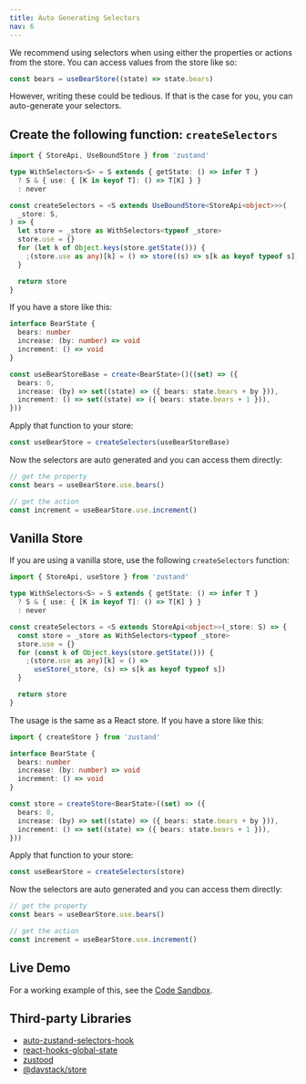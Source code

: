 ```yaml
---
title: Auto Generating Selectors
nav: 6
---
```


We recommend using selectors when using either the properties or actions from the store. You can access values from the store like so:

```typescript
const bears = useBearStore((state) => state.bears)
```

However, writing these could be tedious. If that is the case for you, you can auto-generate your selectors.

## Create the following function: `createSelectors`

```typescript
import { StoreApi, UseBoundStore } from 'zustand'

type WithSelectors<S> = S extends { getState: () => infer T }
  ? S & { use: { [K in keyof T]: () => T[K] } }
  : never

const createSelectors = <S extends UseBoundStore<StoreApi<object>>>(
  _store: S,
) => {
  let store = _store as WithSelectors<typeof _store>
  store.use = {}
  for (let k of Object.keys(store.getState())) {
    ;(store.use as any)[k] = () => store((s) => s[k as keyof typeof s])
  }

  return store
}
```

If you have a store like this:

```typescript
interface BearState {
  bears: number
  increase: (by: number) => void
  increment: () => void
}

const useBearStoreBase = create<BearState>()((set) => ({
  bears: 0,
  increase: (by) => set((state) => ({ bears: state.bears + by })),
  increment: () => set((state) => ({ bears: state.bears + 1 })),
}))
```

Apply that function to your store:

```typescript
const useBearStore = createSelectors(useBearStoreBase)
```

Now the selectors are auto generated and you can access them directly:

```typescript
// get the property
const bears = useBearStore.use.bears()

// get the action
const increment = useBearStore.use.increment()
```

## Vanilla Store

If you are using a vanilla store, use the following `createSelectors` function:

```typescript
import { StoreApi, useStore } from 'zustand'

type WithSelectors<S> = S extends { getState: () => infer T }
  ? S & { use: { [K in keyof T]: () => T[K] } }
  : never

const createSelectors = <S extends StoreApi<object>>(_store: S) => {
  const store = _store as WithSelectors<typeof _store>
  store.use = {}
  for (const k of Object.keys(store.getState())) {
    ;(store.use as any)[k] = () =>
      useStore(_store, (s) => s[k as keyof typeof s])
  }

  return store
}
```

The usage is the same as a React store. If you have a store like this:

```typescript
import { createStore } from 'zustand'

interface BearState {
  bears: number
  increase: (by: number) => void
  increment: () => void
}

const store = createStore<BearState>((set) => ({
  bears: 0,
  increase: (by) => set((state) => ({ bears: state.bears + by })),
  increment: () => set((state) => ({ bears: state.bears + 1 })),
}))
```

Apply that function to your store:

```typescript
const useBearStore = createSelectors(store)
```

Now the selectors are auto generated and you can access them directly:

```typescript
// get the property
const bears = useBearStore.use.bears()

// get the action
const increment = useBearStore.use.increment()
```

## Live Demo

For a working example of this, see the [Code Sandbox](https://codesandbox.io/s/zustand-auto-generate-selectors-forked-rl8v5e?file=/src/selectors.ts).

## Third-party Libraries

- [auto-zustand-selectors-hook](https://github.com/Albert-Gao/auto-zustand-selectors-hook)
- [react-hooks-global-state](https://github.com/dai-shi/react-hooks-global-state)
- [zustood](https://github.com/udecode/zustood)
- [@davstack/store](https://github.com/DawidWraga/davstack)
